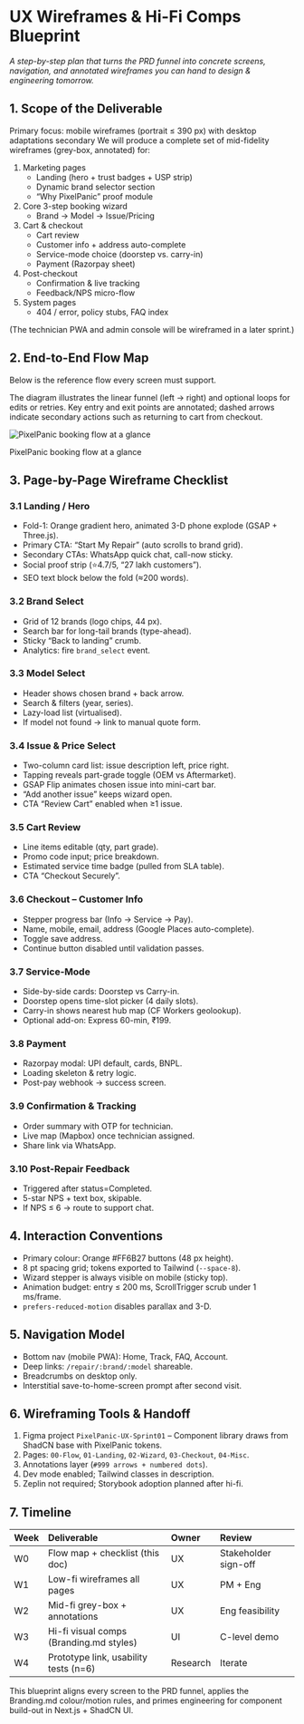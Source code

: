 # UX Wireframes \& Hi-Fi Comps Blueprint

_A step-by-step plan that turns the PRD funnel into concrete screens, navigation, and annotated wireframes you can hand to design \& engineering tomorrow._

## 1. Scope of the Deliverable

Primary focus: mobile wireframes (portrait ≤ 390 px) with desktop adaptations secondary
We will produce a complete set of mid-fidelity wireframes (grey-box, annotated) for:

1. Marketing pages
   - Landing (hero + trust badges + USP strip)
   - Dynamic brand selector section
   - “Why PixelPanic” proof module
2. Core 3-step booking wizard
   - Brand → Model → Issue/Pricing
3. Cart \& checkout
   - Cart review
   - Customer info + address auto-complete
   - Service-mode choice (doorstep vs. carry-in)
   - Payment (Razorpay sheet)
4. Post-checkout
   - Confirmation \& live tracking
   - Feedback/NPS micro-flow
5. System pages
   - 404 / error, policy stubs, FAQ index

(The technician PWA and admin console will be wireframed in a later sprint.)

## 2. End-to-End Flow Map

Below is the reference flow every screen must support.

The diagram illustrates the linear funnel (left → right) and optional loops for edits or retries. Key entry and exit points are annotated; dashed arrows indicate secondary actions such as returning to cart from checkout.

![PixelPanic booking flow at a glance](https://user-gen-media-assets.s3.amazonaws.com/gpt4o_images/870384dd-c90c-4bb6-aa68-80c34ef5bfc7.png)

PixelPanic booking flow at a glance

## 3. Page-by-Page Wireframe Checklist

### 3.1 Landing / Hero

- Fold-1: Orange gradient hero, animated 3-D phone explode (GSAP + Three.js).
- Primary CTA: “Start My Repair” (auto scrolls to brand grid).
- Secondary CTAs: WhatsApp quick chat, call-now sticky.
- Social proof strip (⭐4.7/5, “27 lakh customers”).
- SEO text block below the fold (≈200 words).

### 3.2 Brand Select

- Grid of 12 brands (logo chips, 44 px).
- Search bar for long-tail brands (type-ahead).
- Sticky “Back to landing” crumb.
- Analytics: fire `brand_select` event.

### 3.3 Model Select

- Header shows chosen brand + back arrow.
- Search \& filters (year, series).
- Lazy-load list (virtualised).
- If model not found → link to manual quote form.

### 3.4 Issue \& Price Select

- Two-column card list: issue description left, price right.
- Tapping reveals part-grade toggle (OEM vs Aftermarket).
- GSAP Flip animates chosen issue into mini-cart bar.
- “Add another issue” keeps wizard open.
- CTA “Review Cart” enabled when ≥1 issue.

### 3.5 Cart Review

- Line items editable (qty, part grade).
- Promo code input; price breakdown.
- Estimated service time badge (pulled from SLA table).
- CTA “Checkout Securely”.

### 3.6 Checkout – Customer Info

- Stepper progress bar (Info → Service → Pay).
- Name, mobile, email, address (Google Places auto-complete).
- Toggle save address.
- Continue button disabled until validation passes.

### 3.7 Service-Mode

- Side-by-side cards: Doorstep vs Carry-in.
- Doorstep opens time-slot picker (4 daily slots).
- Carry-in shows nearest hub map (CF Workers geolookup).
- Optional add-on: Express 60-min, ₹199.

### 3.8 Payment

- Razorpay modal: UPI default, cards, BNPL.
- Loading skeleton \& retry logic.
- Post-pay webhook → success screen.

### 3.9 Confirmation \& Tracking

- Order summary with OTP for technician.
- Live map (Mapbox) once technician assigned.
- Share link via WhatsApp.

### 3.10 Post-Repair Feedback

- Triggered after status=Completed.
- 5-star NPS + text box, skipable.
- If NPS ≤ 6 → route to support chat.

## 4. Interaction Conventions

- Primary colour: Orange \#FF6B27 buttons (48 px height).
- 8 pt spacing grid; tokens exported to Tailwind (`--space-8`).
- Wizard stepper is always visible on mobile (sticky top).
- Animation budget: entry ≤ 200 ms, ScrollTrigger scrub under 1 ms/frame.
- `prefers-reduced-motion` disables parallax and 3-D.

## 5. Navigation Model

- Bottom nav (mobile PWA): Home, Track, FAQ, Account.
- Deep links: `/repair/:brand/:model` shareable.
- Breadcrumbs on desktop only.
- Interstitial save-to-home-screen prompt after second visit.

## 6. Wireframing Tools \& Handoff

1. Figma project `PixelPanic-UX-Sprint01`
   – Component library draws from ShadCN base with PixelPanic tokens.
2. Pages: `00-Flow`, `01-Landing`, `02-Wizard`, `03-Checkout`, `04-Misc`.
3. Annotations layer (`#999 arrows + numbered dots`).
4. Dev mode enabled; Tailwind classes in description.
5. Zeplin not required; Storybook adoption planned after hi-fi.

## 7. Timeline

| Week | Deliverable                             | Owner    | Review               |
| :--- | :-------------------------------------- | :------- | :------------------- |
| W0   | Flow map + checklist (this doc)         | UX       | Stakeholder sign-off |
| W1   | Low-fi wireframes all pages             | UX       | PM + Eng             |
| W2   | Mid-fi grey-box + annotations           | UX       | Eng feasibility      |
| W3   | Hi-fi visual comps (Branding.md styles) | UI       | C-level demo         |
| W4   | Prototype link, usability tests (n=6)   | Research | Iterate              |

This blueprint aligns every screen to the PRD funnel, applies the Branding.md colour/motion rules, and primes engineering for component build-out in Next.js + ShadCN UI.

